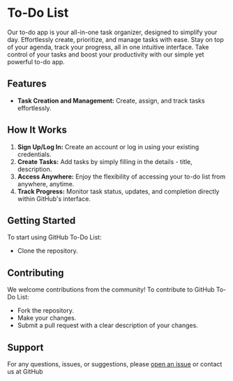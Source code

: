 #  To-Do List

Our to-do app is your all-in-one task organizer, designed to simplify your day. Effortlessly create, prioritize, and manage tasks with ease.
Stay on top of your agenda, track your progress, all in one intuitive interface.
Take control of your tasks and boost your productivity with our simple yet powerful to-do app.


## Features

- **Task Creation and Management:** Create, assign, and track tasks effortlessly.


## How It Works

1. **Sign Up/Log In:** Create an account or log in using your existing credentials.
2. **Create Tasks:** Add tasks by simply filling in the details - title, description.
3. **Access Anywhere:** Enjoy the flexibility of accessing your to-do list from anywhere, anytime.
5. **Track Progress:** Monitor task status, updates, and completion directly within GitHub's interface.

## Getting Started

To start using GitHub To-Do List:
- Clone the repository.


## Contributing

We welcome contributions from the community! To contribute to GitHub To-Do List:
- Fork the repository.
- Make your changes.
- Submit a pull request with a clear description of your changes.



## Support

For any questions, issues, or suggestions, please [open an issue](link_to_issues) or contact us at GitHub


